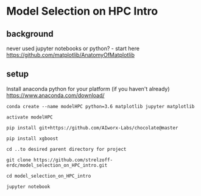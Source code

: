 # Model Selection on HPC Intro

## background
never used jupyter notebooks or python? - start here https://github.com/matplotlib/AnatomyOfMatplotlib

## setup

Install anaconda python for your platform (if you haven't already) https://www.anaconda.com/download/

```
conda create --name modelHPC python=3.6 matplotlib jupyter matplotlib

activate modelHPC

pip install git+https://github.com/AIworx-Labs/chocolate@master

pip install xgboost

cd ..to desired parent directory for project

git clone https://github.com/strelzoff-erdc/model_selection_on_HPC_intro.git

cd model_selection_on_HPC_intro

jupyter notebook
